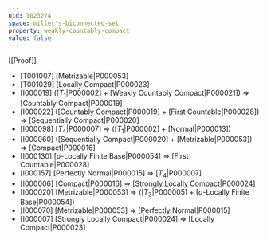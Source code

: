 ```yaml
---
uid: T023274
space: miller's-biconnected-set
property: weakly-countably-compact
value: false
---
```

[[Proof]]

* [T001007] [Metrizable|P000053]
* [T001029] [Locally Compact|P000023]
* [I000019] ([$T_1$|P000002] + [Weakly Countably Compact|P000021]) => [Countably Compact|P000019]
* [I000022] ([Countably Compact|P000019] + [First Countable|P000028]) => [Sequentially Compact|P000020]
* [I000098] [$T_4$|P000007] => ([$T_1$|P000002] + [Normal|P000013])
* [I000060] ([Sequentially Compact|P000020] + [Metrizable|P000053]) => [Compact|P000016]
* [I000130] [$\sigma$-Locally Finite Base|P000054] => [First Countable|P000028]
* [I000157] [Perfectly Normal|P000015] => [$T_4$|P000007]
* [I000006] [Compact|P000016] => [Strongly Locally Compact|P000024]
* [I000020] [Metrizable|P000053] => ([$T_3$|P000005] + [$\sigma$-Locally Finite Base|P000054])
* [I000070] [Metrizable|P000053] => [Perfectly Normal|P000015]
* [I000007] [Strongly Locally Compact|P000024] => [Locally Compact|P000023]

